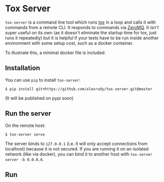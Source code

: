 # Tox Server

`tox-server` is a command line tool which runs [tox](https://tox.readthedocs.io/en/latest/) in a loop
and calls it with commands from a remote CLI. It responds to commands
via [ZeroMQ](https://zeromq.org). It isn't super useful on its own (as it doesn't eliminate the startup time for tox, just runs it repeatedly) but it is
helpful if your tests have to be run inside another environment with some setup cost, such as a docker container.

To illustrate this, a minimal docker file is included.

## Installation

You can use `pip` to install `tox-server`:

```
$ pip install git+https://github.com/alexrudy/tox-server.git@master
```

(It will be published on pypi soon)

## Run the server

On the remote host:

```
$ tox-server serve
```

The server binds to `127.0.0.1` (i.e. it will only accept connections from localhost) because it is
not secured. If you are running it on an isolated network (like via docker), you can bind it to another host
with `tox-server server -b 0.0.0.0`.

## Run